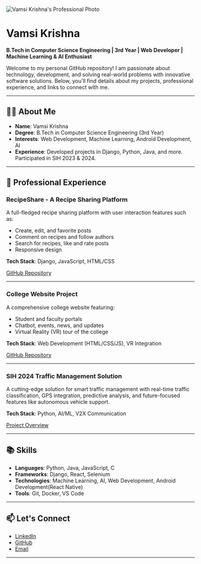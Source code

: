 ![Vamsi Krishna's Professional Photo](path_to_your_photo) 

# Vamsi Krishna

**B.Tech in Computer Science Engineering | 3rd Year | Web Developer | Machine Learning & AI Enthusiast**

Welcome to my personal GitHub repository! I am passionate about technology, development, and solving real-world problems with innovative software solutions. Below, you'll find details about my projects, professional experience, and links to connect with me.

---

## 🧑‍💻 **About Me**

- **Name**: Vamsi Krishna
- **Degree**: B.Tech in Computer Science Engineering (3rd Year)
- **Interests**: Web Development, Machine Learning, Android Development, AI
- **Experience**: Developed projects in Django, Python, Java, and more. Participated in SIH 2023 & 2024.

---

## 💼 **Professional Experience**

### RecipeShare - A Recipe Sharing Platform
A full-fledged recipe sharing platform with user interaction features such as:
- Create, edit, and favorite posts
- Comment on recipes and follow authors
- Search for recipes, like and rate posts
- Responsive design

**Tech Stack**: Django, JavaScript, HTML/CSS

[GitHub Repository](https://github.com/me50/Vamsi3515/tree/web50/projects/2020/x/capstone/)

---

### College Website Project
A comprehensive college website featuring:
- Student and faculty portals
- Chatbot, events, news, and updates
- Virtual Reality (VR) tour of the college

**Tech Stack**: Web Development (HTML/CSS/JS), VR Integration

[GitHub Repository](https://github.com/vamsikrishna/college-website)

---

### SIH 2024 Traffic Management Solution
A cutting-edge solution for smart traffic management with real-time traffic classification, GPS integration, predictive analysis, and future-focused features like autonomous vehicle support.

**Tech Stack**: Python, AI/ML, V2X Communication

[Project Overview](https://github.com/vamsikrishna/sih-traffic-management)

---

## 📚 **Skills**

- **Languages**: Python, Java, JavaScript, C
- **Frameworks**: Django, React, Selenium
- **Technologies**: Machine Learning, AI, Web Development, Android Development(React Native)
- **Tools**: Git, Docker, VS Code

---

## 📫 **Let's Connect**

- [LinkedIn](https://www.linkedin.com/in/vamsi-krishna-profile)
- [GitHub](https://github.com/vamsikrishna)
- [Email](mailto:saivamsikrishna3515@email.com)

---
